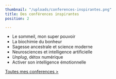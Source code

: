 ```yaml
---
thumbnail: "/uploads/conferences-inspirantes.png"
title: Des conférences inspirantes
position: 2

---
```

* Le sommeil, mon super pouvoir
* La biochimie du bonheur
* Sagesse ancestrale et science moderne
* Neurosciences et intelligence artificielle
* _Unplug_, détox numérique
* Activer son intelligence émotionnelle

[Toutes mes conferences >](/conferences)
